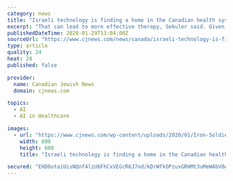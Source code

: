 ```yaml
---
category: news
title: "Israeli technology is finding a home in the Canadian health system"
excerpt: "That can lead to more effective therapy, Sekuler said. Given the potential of the product and the reputation ... “There’s a companionship element” to ElliQ, she continued. “It uses cognitive artificial intelligence. It learns about you. It’s sort of like a roommate.” ElliQ can play music at a patient’s request, it will let you ..."
publishedDateTime: 2020-01-29T13:04:00Z
sourceUrl: "https://www.cjnews.com/news/canada/israeli-technology-is-finding-a-home-in-the-canadian-health-system"
type: article
quality: 24
heat: 24
published: false

provider:
  name: Canadian Jewish News
  domain: cjnews.com

topics:
  - AI
  - AI in Healthcare

images:
  - url: "https://www.cjnews.com/wp-content/uploads/2020/01/Iron-Soldier-f.jpg"
    width: 800
    height: 600
    title: "Israeli technology is finding a home in the Canadian health system"

secured: "EHD8otaiUisNQnf4lzU6FhCxVEGcR6J7od/kDrWfkOPzuxGRHMt3uMeWAbV0AsfX7Oebj39Jb0knwB5glSskXlz+/AMSpjDZkD5jYOrGibYH81SOhRDQtMKZXqKvJHkbYfrMdl3aNFp8NTRsNG1oH5muBouVj58AeTyTPhU12k2CBBMZAflGhDXQDXr3zmurMco4FEDuFfAODVPwPdyRHJBH3V3Cq4UJ3/p4NLsHplw3UhKXhybrgzhbsEaFbl4XSFlwLJunvK9KRlPo9t/VSe2Zrpe2wSZkbiGXn3SSjZ77sme0CQ/eXRpyDeGlUdqjnFw2oXbIUbA3ARcJdvGgwZjv1SO++KHVw1ipA5ismIQ2fPDELB3mPj1HsqArKcL8oNNzDXO6asIvr4erII4u5RM7dTj5LgA5vkCVsVdIqqOoxS7WwxaAia+Ll3aOI0vPwSJCn+suHwI1IVHEaK6aratVUyHuWgJpX67yofAO0bU=;lalSkuGkoIsgAVY0gdbmkA=="
---
```


